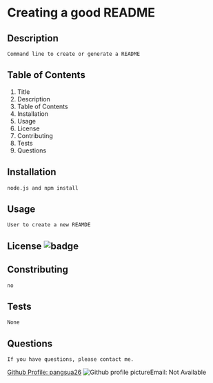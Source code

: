 # Creating a good README
    
## Description
    Command line to create or generate a README 

## Table of Contents
     
1. Title 
2. Description 
3. Table of Contents 
4. Installation 
5. Usage 
6. License 
7. Contributing 
8. Tests 
9. Questions

## Installation
    node.js and npm install

## Usage
    User to create a new REAMDE

## License <img src='https://img.shields.io/badge/License-ISC-blue' alt='badge'>

## Constributing
    no
   
## Tests    
    None
    
## Questions
    If you have questions, please contact me.
<a href='https://github.com/pangsua26'>Github Profile: pangsua26</a>
        <img src='https://avatars2.githubusercontent.com/u/62150408?v=4' alt='Github profile picture'>Email: Not Available